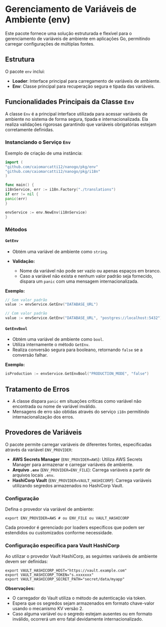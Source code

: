 # Gerenciamento de Variáveis de Ambiente (env)

Este pacote fornece uma solução estruturada e flexível para o gerenciamento de variáveis de ambiente em aplicações Go, permitindo carregar configurações de múltiplas fontes.

## Estrutura

O pacote `env` inclui:

* **Loader**: Interface principal para carregamento de variáveis de ambiente.
* **Env**: Classe principal para recuperação segura e tipada das variáveis.

## Funcionalidades Principais da Classe `Env`

A classe `Env` é a principal interface utilizada para acessar variáveis de ambiente no sistema de forma segura, tipada e internacionalizada. Ela realiza validações rigorosas garantindo que variáveis obrigatórias estejam corretamente definidas.

### Instanciando o Serviço `Env`

Exemplo de criação de uma instância:

```go
import (
"github.com/caiomarcatti12/nanogo/pkg/env"
"github.com/caiomarcatti12/nanogo/pkg/i18n"
)

func main() {
i18nService, err := i18n.Factory("./translations")
if err != nil {
panic(err)
}

envService := env.NewEnv(i18nService)
}
```

### Métodos

#### `GetEnv`

* Obtém uma variável de ambiente como `string`.
* **Validação:**

  * Nome da variável não pode ser vazio ou apenas espaços em branco.
  * Caso a variável não exista e nenhum valor padrão seja fornecido, dispara um `panic` com uma mensagem internacionalizada.

**Exemplo:**

```go
// Sem valor padrão
value := envService.GetEnv("DATABASE_URL")

// Com valor padrão
value := envService.GetEnv("DATABASE_URL", "postgres://localhost:5432")
```

#### `GetEnvBool`

* Obtém uma variável de ambiente como `bool`.
* Utiliza internamente o método `GetEnv`.
* Realiza conversão segura para booleano, retornando `false` se a conversão falhar.

**Exemplo:**

```go
isProduction := envService.GetEnvBool("PRODUCTION_MODE", "false")
```

## Tratamento de Erros

* A classe dispara `panic` em situações críticas como variável não encontrada ou nome de variável inválido.
* Mensagens de erro são obtidas através do serviço `i18n` permitindo internacionalização dos erros.

## Provedores de Variáveis

O pacote permite carregar variáveis de diferentes fontes, especificadas através da variável `ENV_PROVIDER`:

* **AWS Secrets Manager** (`ENV_PROVIDER=AWS`): Utiliza AWS Secrets Manager para armazenar e carregar variáveis de ambiente.
* **Arquivo `.env`** (`ENV_PROVIDER=ENV_FILE`): Carrega variáveis a partir de arquivos locais `.env`.
* **HashiCorp Vault** (`ENV_PROVIDER=VAULT_HASHICORP`): Carrega variáveis utilizando segredos armazenados no HashiCorp Vault.

### Configuração

Defina o provedor via variável de ambiente:

```shell
export ENV_PROVIDER=AWS # ou ENV_FILE ou VAULT_HASHICORP
```

Cada provedor é gerenciado por loaders específicos que podem ser estendidos ou customizados conforme necessidade.

### Configuração específica para Vault HashiCorp

Ao utilizar o provedor Vault HashiCorp, as seguintes variáveis de ambiente devem ser definidas:

```shell
export VAULT_HASHICORP_HOST="https://vault.example.com"
export VAULT_HASHICORP_TOKEN="s.xxxxxxx"
export VAULT_HASHICORP_SECRET_PATH="secret/data/myapp"
```

**Observações:**

* O carregador do Vault utiliza o método de autenticação via token.
* Espera que os segredos sejam armazenados em formato chave-valor usando o mecanismo KV versão 2.
* Caso alguma variável ou o segredo estejam ausentes ou em formato inválido, ocorrerá um erro fatal devidamente internacionalizado.
